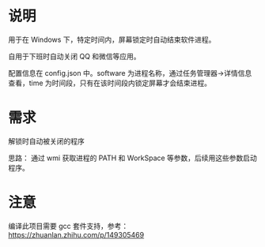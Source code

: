 # 说明

用于在 Windows 下，特定时间内，屏幕锁定时自动结束软件进程。

自用于下班时自动关闭 QQ 和微信等应用。

配置信息在 config.json 中。software 为进程名称，通过任务管理器->详情信息查看，time 为时间段，只有在该时间段内锁定屏幕才会结束进程。

# 需求

解锁时自动被关闭的程序

思路： 通过 wmi 获取进程的 PATH 和 WorkSpace 等参数，后续用这些参数启动程序。

# 注意

编译此项目需要 gcc 套件支持，参考：
https://zhuanlan.zhihu.com/p/149305469
